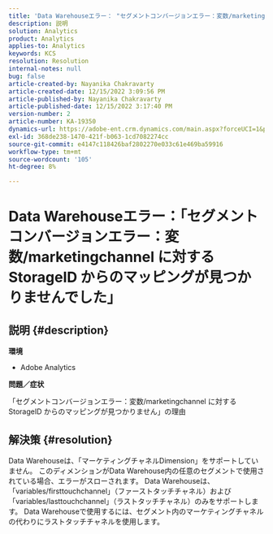 ```yaml
---
title: 'Data Warehouseエラー： "セグメントコンバージョンエラー：変数/marketingchannel に対する StorageID からのマッピングが見つかりませんでした"'
description: 説明
solution: Analytics
product: Analytics
applies-to: Analytics
keywords: KCS
resolution: Resolution
internal-notes: null
bug: false
article-created-by: Nayanika Chakravarty
article-created-date: 12/15/2022 3:09:56 PM
article-published-by: Nayanika Chakravarty
article-published-date: 12/15/2022 3:17:40 PM
version-number: 2
article-number: KA-19350
dynamics-url: https://adobe-ent.crm.dynamics.com/main.aspx?forceUCI=1&pagetype=entityrecord&etn=knowledgearticle&id=985b0388-8a7c-ed11-81ac-6045bd006e5a
exl-id: 368de238-1470-421f-b063-1cd7082274cc
source-git-commit: e4147c118426baf2802270e033c61e469ba59916
workflow-type: tm+mt
source-wordcount: '105'
ht-degree: 8%

---
```


# Data Warehouseエラー：「セグメントコンバージョンエラー：変数/marketingchannel に対する StorageID からのマッピングが見つかりませんでした」

## 説明 {#description}


<b>環境</b>

- Adobe Analytics

<b>問題／症状</b>

「セグメントコンバージョンエラー：変数/marketingchannel に対する StorageID からのマッピングが見つかりません」の理由


## 解決策 {#resolution}


Data Warehouseは、「マーケティングチャネルDimension」をサポートしていません。 このディメンションがData Warehouse内の任意のセグメントで使用されている場合、エラーがスローされます。 Data Warehouseは、「variables/firsttouchchannel」（ファーストタッチチャネル）および「variables/lasttouchchannel」（ラストタッチチャネル）のみをサポートします。 Data Warehouseで使用するには、セグメント内のマーケティングチャネルの代わりにラストタッチチャネルを使用します。
